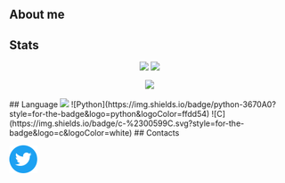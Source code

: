 
## About me

## Stats
<p align = "center">
  <img src = "https://github-readme-stats.vercel.app/api?username=Raskc&show_icons=true&theme=radical&line_height=27">
  <img src = "https://github-readme-stats.vercel.app/api/top-langs/?username=Raskc&theme=radical&line_height=27">
</p>
<p align = "center">
 <img src="https://github-readme-streak-stats.herokuapp.com/?user=Raskc&show_icons=true&locale=en&layout=compact&theme=radical&line_height=0" />
</p>
## Language
<img src="(https://img.shields.io/badge/lua-%232C2D72.svg?style=for-the-badge&logo=lua&logoColor=white)" />                                                                                 ![Python](https://img.shields.io/badge/python-3670A0?style=for-the-badge&logo=python&logoColor=ffdd54)                                                                             ![C](https://img.shields.io/badge/c-%2300599C.svg?style=for-the-badge&logo=c&logoColor=white)
## Contacts
<p align="left">
  <a href="https://twitter.com/Rask_Dev"><img alt="Twitter" height="50" width="50" src="assets/twitter.png"></a>
</p>
